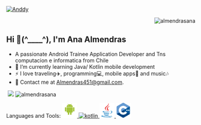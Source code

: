 <a href="https://github.com/AlmendrasAna">![Anddy](https://media2.giphy.com/media/eiwO2OEkCV7cwvIQKq/200.webp?cid=dda24d50zoiequuzt5xljo7zymk25xlkif1tvqwzrn099946&ep=v1_gifs_related&rid=200.webp&ct=g)</a>
<p align="right"><img src="https://komarev.com/ghpvc/?username=almendrasana&label=Profile%20views&color=0e75b6&style=flat" alt="almendrasana"/></p>

<h2 align="left">Hi 👋(^____^), I'm Ana Almendras</h2>

- A passionate Android Trainee Application Developer and Tns computacion e informatica from Chile
- 🌱 I’m currently learning Java/ Kotlin mobile development
- ⚡ I love traveling✈️, programming💻, mobile apps📱 and music🎶
- 💌 Contact me at [Almendras451@gmail.com](mailto:almendras451@gmail.com).


<p>&nbsp;<img height="160em" src="https://github-readme-stats.vercel.app/api?username=AlmendrasAna&theme=buefy&show_icons=true" />
<img height="160em" src="https://github-readme-stats.vercel.app/api/top-langs/?username=almendrasana&theme=buefy&layout=compact" alt="almendrasana"/></p>

<p>Languages and Tools:
  <a href="https://developer.android.com" target="_blank" rel="noreferrer"> <img src="https://raw.githubusercontent.com/devicons/devicon/master/icons/android/android-original-wordmark.svg" alt="android" width="40" height="40"/> </a>
  <a href="https://kotlinlang.org" target="_blank" rel="noreferrer"> <img src="https://www.vectorlogo.zone/logos/kotlinlang/kotlinlang-icon.svg"         alt="kotlin" width="40" height="40"/> </a> 
  <a href="https://www.java.com" target="_blank" rel="noreferrer"> <img src="https://raw.githubusercontent.com/devicons/devicon/master/icons/java/java-original.svg" alt="java" width="40" height="40"/> </a> 
  <a href="https://www.w3schools.com/cpp/" target="_blank" rel="noreferrer"> <img src="https://raw.githubusercontent.com/devicons/devicon/master/icons/cplusplus/cplusplus-original.svg" alt="cplusplus" width="40" height="40"/> </a> 
</p>
